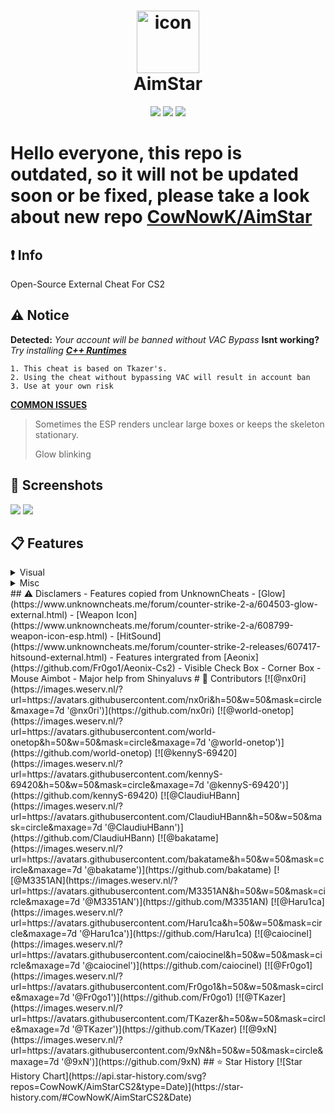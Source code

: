 <h1 align="center">
  <img src="https://raw.githubusercontent.com/CowNowK/AimStarCS2/master/AS_Logo.png" alt="icon" style="width: 100px; height: 100px"><br>
  AimStar
</h1>
<p align="center">
<a href="https://en.wikipedia.org/wiki/C%2B%2B"><img src="https://img.shields.io/badge/build-C++-blue?style=flat&label=Language"></a>
<a href="https://store.steampowered.com/app/730/CounterStrike_2"><img src="https://img.shields.io/badge/Game-CS2-red.svg?style=flat"></a>
<a href="LICENSE.txt"><img src="https://img.shields.io/github/license/CowNowK/AimStarCS2.svg?style=flat"></a>
</p>

# Hello everyone, this repo is outdated, so it will not be updated soon or be fixed, please take a look about new repo   [CowNowK/AimStar](https://github.com/CowNowK/AimStar)

## ❗ Info
Open-Source External Cheat For CS2

## ⚠️ Notice
**Detected:** *Your account will be banned without VAC Bypass*
**Isnt working?** *Try installing* [***__C++ Runtimes__***](https://www.techpowerup.com/download/visual-c-redistributable-runtime-package-all-in-one/)
```
1. This cheat is based on Tkazer's.
2. Using the cheat without bypassing VAC will result in account ban
3. Use at your own risk
```
[**__COMMON ISSUES__**](https://github.com/CowNowK/AimStarCS2/discussions/19)
> Sometimes the ESP renders unclear large boxes or keeps the skeleton stationary.
>
> Glow blinking

## 📸 Screenshots
![](/Image1.png)
![](/Image2.png)

## 📋 Features
<details>
<summary>Visual</summary>
  
- BoxESP
- BoneESP 
- NameESP
- WeaponESP
- DistanceESP
- HealthESP
- Glow
- Radar
- Crosshairs
- SexyESP
</details>
<details>
<summary>Misc</summary>
- Bunnyhop (isnt working)
- Aimbot
- Triggerbot
- Headshot Line
- Window Style
- Languages menu
- Custom Themes
- Config Saver
- Hit Sound
- No Flash
- Cheat List
- Bomb Timer
</details>
## ⚠️ Disclamers
- Features copied from UnknownCheats
  - [Glow](https://www.unknowncheats.me/forum/counter-strike-2-a/604503-glow-external.html)
  - [Weapon Icon](https://www.unknowncheats.me/forum/counter-strike-2-a/608799-weapon-icon-esp.html)
  - [HitSound](https://www.unknowncheats.me/forum/counter-strike-2-releases/607417-hitsound-external.html)
- Features intergrated from [Aeonix](https://github.com/Fr0go1/Aeonix-Cs2)
  - Visible Check Box
  - Corner Box
  - Mouse Aimbot
- Major help from Shinyaluvs
# 👥 Contributors
[![@nx0ri](https://images.weserv.nl/?url=https://avatars.githubusercontent.com/nx0ri&h=50&w=50&mask=circle&maxage=7d '@nx0ri')](https://github.com/nx0ri)
[![@world-onetop](https://images.weserv.nl/?url=https://avatars.githubusercontent.com/world-onetop&h=50&w=50&mask=circle&maxage=7d '@world-onetop')](https://github.com/world-onetop)
[![@kennyS-69420](https://images.weserv.nl/?url=https://avatars.githubusercontent.com/kennyS-69420&h=50&w=50&mask=circle&maxage=7d '@kennyS-69420')](https://github.com/kennyS-69420)
[![@ClaudiuHBann](https://images.weserv.nl/?url=https://avatars.githubusercontent.com/ClaudiuHBann&h=50&w=50&mask=circle&maxage=7d '@ClaudiuHBann')](https://github.com/ClaudiuHBann)
[![@bakatame](https://images.weserv.nl/?url=https://avatars.githubusercontent.com/bakatame&h=50&w=50&mask=circle&maxage=7d '@bakatame')](https://github.com/bakatame)
[![@M3351AN](https://images.weserv.nl/?url=https://avatars.githubusercontent.com/M3351AN&h=50&w=50&mask=circle&maxage=7d '@M3351AN')](https://github.com/M3351AN)
[![@Haru1ca](https://images.weserv.nl/?url=https://avatars.githubusercontent.com/Haru1ca&h=50&w=50&mask=circle&maxage=7d '@Haru1ca')](https://github.com/Haru1ca)
[![@caiocinel](https://images.weserv.nl/?url=https://avatars.githubusercontent.com/caiocinel&h=50&w=50&mask=circle&maxage=7d '@caiocinel')](https://github.com/caiocinel)
[![@Fr0go1](https://images.weserv.nl/?url=https://avatars.githubusercontent.com/Fr0go1&h=50&w=50&mask=circle&maxage=7d '@Fr0go1')](https://github.com/Fr0go1)
[![@TKazer](https://images.weserv.nl/?url=https://avatars.githubusercontent.com/TKazer&h=50&w=50&mask=circle&maxage=7d '@TKazer')](https://github.com/TKazer)
[![@9xN](https://images.weserv.nl/?url=https://avatars.githubusercontent.com/9xN&h=50&w=50&mask=circle&maxage=7d '@9xN')](https://github.com/9xN)
## ⭐ Star History
[![Star History Chart](https://api.star-history.com/svg?repos=CowNowK/AimStarCS2&type=Date)](https://star-history.com/#CowNowK/AimStarCS2&Date)
